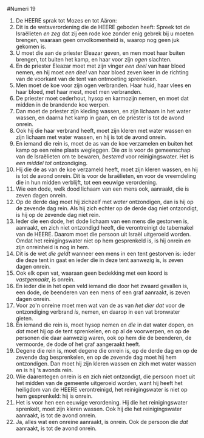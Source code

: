 #Numeri 19
1. De HEERE sprak tot Mozes en tot Aäron:
2. Dit is de wetsverordening die de HEERE geboden heeft: Spreek tot de Israëlieten *en zeg* dat zij een rode koe zonder enig gebrek bij u moeten brengen, waaraan geen onvolkomenheid is, waarop nog geen juk gekomen is.
3. U moet die aan de priester Eleazar geven, en men moet haar buiten brengen, tot buiten het kamp, en haar voor zijn *ogen* slachten.
4. En de priester Eleazar moet met zijn vinger *een deel* van haar bloed nemen, en hij moet *een deel* van haar bloed zeven keer in de richting van de voorkant van de tent van ontmoeting sprenkelen.
5. Men moet de koe voor zijn ogen verbranden. Haar huid, haar vlees en haar bloed, met haar mest, moet men verbranden.
6. De priester moet cederhout, hysop en karmozijn nemen, en moet dat midden in de brandende koe werpen.
7. Dan moet de priester zijn kleding wassen, en zijn lichaam in het water wassen, en daarna het kamp in gaan, en de priester is tot de avond onrein.
8. Ook hij die haar verbrand heeft, moet zijn kleren met water wassen en zijn lichaam met water wassen, en hij is tot de avond onrein.
9. En iemand die rein is, moet de as van de koe verzamelen en buiten het kamp op een reine plaats wegleggen. Die *as* is voor de gemeenschap van de Israëlieten om te bewaren, *bestemd* voor reinigingswater. Het is *een middel tot* ontzondiging.
10. Hij die de as van de koe verzameld heeft, moet zijn kleren wassen, en hij is tot de avond onrein. Dit is voor de Israëlieten, en voor de vreemdeling die in hun midden verblijft, tot een eeuwige verordening.
11. Wie een dode, welk dood lichaam van een mens ook, aanraakt, die is zeven dagen onrein.
12. Op de derde dag moet hij zichzelf met *water* ontzondigen, dan is hij op de zevende dag rein. Als hij zich echter op de derde dag niet ontzondigt, is hij op de zevende dag niet rein.
13. Ieder die een dode, het dode lichaam van een mens die gestorven is, aanraakt, en zich niet ontzondigd heeft, die verontreinigt de tabernakel van de HEERE. Daarom moet die persoon uit Israël uitgeroeid worden. Omdat het reinigingswater niet op hem gesprenkeld is, is hij onrein *en* zijn onreinheid is nog in hem.
14. Dit is de wet *die geldt* wanneer een mens in een tent gestorven is: ieder die deze tent in gaat en ieder die in deze tent aanwezig is, is zeven dagen onrein.
15. Ook elk open vat, waaraan geen bedekking met een koord is *vastgemaakt*, is onrein.
16. En ieder die in het open veld iemand die door het zwaard gevallen is, een dode, de beenderen van een mens of een graf aanraakt, is zeven dagen onrein.
17. Voor zo'n onreine moet men wat van de as van *het dier dat* voor de ontzondiging verbrand *is*, nemen, en daarop in een vat bronwater gieten.
18. En iemand die rein is, moet hysop nemen en *die* in dat water dopen, en *dat* moet hij op de tent sprenkelen, en op al de voorwerpen, en op de personen die daar aanwezig waren, ook op hem die de beenderen, de vermoorde, de dode of het graf aangeraakt heeft.
19. Degene die rein is, moet degene die onrein is, op de derde dag en op de zevende dag besprenkelen, en op de zevende dag moet hij hem ontzondigen. Dan moet hij zijn kleren wassen en zich met water wassen en is hij 's avonds rein.
20. Wie daarentegen onrein is en zich niet ontzondigt, die persoon moet uit het midden van de gemeente uitgeroeid worden, want hij heeft het heiligdom van de HEERE verontreinigd, het reinigingswater is niet op hem gesprenkeld: hij is onrein.
21. Het is voor hen een eeuwige verordening. Hij die het reinigingswater sprenkelt, moet zijn kleren wassen. Ook hij die het reinigingswater aanraakt, is tot de avond onrein.
22. Ja, alles wat een onreine aanraakt, is onrein. Ook de persoon die *dat* aanraakt, is tot de avond onrein.
